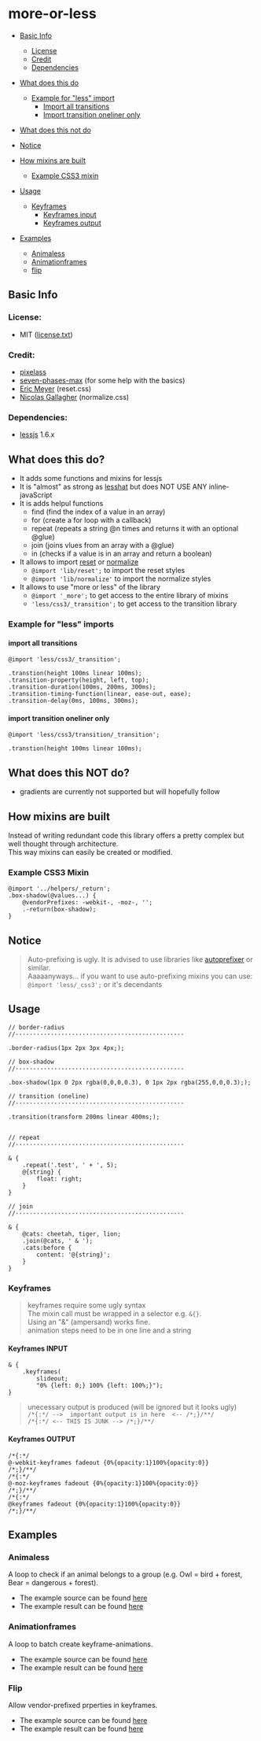 # more-or-less

* [Basic Info](#basic-info)
    * [License](#license)
    * [Credit](#credit)
    * [Dependencies](#dependencies)
* [What does this do](#what-does-this-do)
    * [Example for "less" import](#example-for-less-imports)
        * [Import all transitions](#import-all-transitions)
        * [Import transition oneliner only](#import-transition-oneliner-only)

* [What does this not do](#what-does-this-not-do)
* [Notice](#notice)
* [How mixins are built](#how-mixins-are-built)
    * [Example CSS3 mixin](#example-css3-mixin)
* [Usage](#usage)
    * [Keyframes](#keyframes)
        * [Keyframes input](#keyframes-input)
        * [Keyframes output](#keyframes-output)
* [Examples](#examples)
    * [Animaless](#animaless)
    * [Animationframes](#animationframes)
    * [flip](#flip)



## Basic Info
### License:

* MIT ([license.txt][0])

### Credit:

* [pixelass][1]
* [seven-phases-max][2] (for some help with the basics)
* [Eric Meyer][9] (reset.css)
* [Nicolas Gallagher][10] (normalize.css)

### Dependencies:

* [lessjs][4] 1.6.x

## What does this do?

* It adds some functions and mixins for lessjs
* It is "almost" as strong as [lesshat][3] but does NOT USE ANY inline-javaScript
* It is adds helpul functions 
    * find (find the index of a value in an array)
    * for (create a for loop with a callback)
    * repeat (repeats a string @n times and returns it with an optional @glue)
    * join (joins vlues from an array with a @glue)
    * in (checks if a value is in an array and return a boolean)
* It allows to import [reset][7] or [normalize][8]
    * `@import 'lib/reset';` to import the reset styles
    * `@import 'lib/normalize'` to import the normalize styles
* It allows to use "more or less" of the library
    * `@import '_more';` to get access to the entire library of mixins
    * `'less/css3/_transition';` to get access to the transition library

### Example for "less" imports

#### import all transitions

```less
@import 'less/css3/_transition';

.transtion(height 100ms linear 100ms);
.transition-property(height, left, top);
.transition-duration(100ms, 200ms, 300ms);
.transition-timing-function(linear, ease-out, ease);
.transition-delay(0ms, 100ms, 300ms);
```

#### import transition oneliner only

```less
@import 'less/css3/transition/_transition';

.transtion(height 100ms linear 100ms);
```

## What does this NOT do?

* gradients are currently not supported but will hopefully follow

## How mixins are built

Instead of writing redundant code this library offers a pretty complex but well thought through architecture.  
This way mixins can easily be created or modified.

### Example CSS3 Mixin

```less
@import '../helpers/_return';
.box-shadow(@values...) {
    @vendorPrefixes: -webkit-, -moz-, '';
    .-return(box-shadow);
}
```

## Notice

> Auto-prefixing is ugly. It is advised to use libraries like [autoprefixer][6] or similar.  
>  Aaaaanyways... if you want to use auto-prefixing mixins you can use:  
>  `@import 'less/_css3';` or it's decendants  

## Usage

```less
// border-radius
//················································

.border-radius(1px 2px 3px 4px;);

// box-shadow
//················································

.box-shadow(1px 0 2px rgba(0,0,0,0.3), 0 1px 2px rgba(255,0,0,0.3););

// transition (oneline)
//················································

.transition(transform 200ms linear 400ms;);


// repeat
//················································

& {
    .repeat('.test', ' + ', 5);
    @{string} {
        float: right;
    }
}

// join
//················································

& {
    @cats: cheetah, tiger, lion;
    .join(@cats, ' & ');
    .cats:before {
        content: '@{string}';
    }
}

```

### Keyframes

> keyframes require some ugly syntax  
> The mixin call must be wrapped in a selector e.g. `&{}`.  
> Using an "&" (ampersand) works fine.  
> animation steps need to be in one line and a string


#### Keyframes INPUT

```less
& {
    .keyframes(
        slideout;
        "0% {left: 0;} 100% {left: 100%;}");
}
```
> unecessary output is produced (will be ignored but it looks ugly)  
> `/*{:*/ -->  important output is in here  <-- /*;}/**/`  
> `/*{:*/ <-- THIS IS JUNK --> /*;}/**/`

#### Keyframes OUTPUT

```less
/*{:*/ 
@-webkit-keyframes fadeout {0%{opacity:1}100%{opacity:0}}
/*;}/**/
/*{:*/ 
@-moz-keyframes fadeout {0%{opacity:1}100%{opacity:0}}
/*;}/**/
/*{:*/ 
@keyframes fadeout {0%{opacity:1}100%{opacity:0}}
/*;}/**/
```

## Examples

### Animaless

A loop to check if an animal belongs to a group (e.g. Owl = bird + forest, Bear = dangerous + forest).

* The example source can be found [here][11]
* The example result can be found [here][12]

### Animationframes

A loop to batch create keyframe-animations.

* The example source can be found [here][13]
* The example result can be found [here][14]

### Flip

Allow vendor-prefixed prperties in keyframes.

* The example source can be found [here][15]
* The example result can be found [here][16]


[0]:  https://github.com/pixelass/more-or-less/blob/master/license.txt
[1]:  https://github.com/pixelass
[2]:  https://github.com/seven-phases-max
[3]:  https://github.com/csshat/lesshat
[4]:  https://github.com/less/less.js
[5]:  https://github.com/less/less.js/pull/1788
[6]:  https://github.com/ai/autoprefixer
[7]:  http://meyerweb.com/eric/tools/css/reset/
[8]:  https://github.com/necolas/normalize.css/
[9]:  http://meyerweb.com/
[10]: https://github.com/necolas
[11]: https://github.com/pixelass/more-or-less/blob/master/examples/less/animaless.less
[12]: http://pixelass.github.io/more-or-less/examples/animaless.html
[13]: https://github.com/pixelass/more-or-less/blob/master/examples/less/animationframes.less
[14]: http://pixelass.github.io/more-or-less/examples/animationframes.html
[15]: https://github.com/pixelass/more-or-less/blob/master/examples/less/flip.less
[16]: http://pixelass.github.io/more-or-less/examples/flip.html